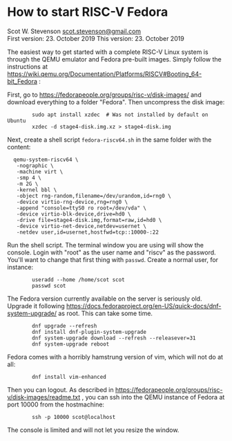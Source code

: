 # How to start RISC-V Fedora 
Scot W. Stevenson <scot.stevenson@gmail.com>   
First version: 23. October 2019
This version: 23. October 2019    

The easiest way to get started with a complete RISC-V Linux system is through
the QEMU emulator and Fedora pre-built images. Simply follow the instructions at
https://wiki.qemu.org/Documentation/Platforms/RISCV#Booting_64-bit_Fedora : 

First, go to https://fedorapeople.org/groups/risc-v/disk-images/ and download
everything to a folder "Fedora". Then uncompress the disk image:

```
        sudo apt install xzdec  # Was not installed by default on Ubuntu
        xzdec -d stage4-disk.img.xz > stage4-disk.img
```

Next, create a shell script `fedora-riscv64.sh` in the same folder with the
content:

```
  qemu-system-riscv64 \
   -nographic \
   -machine virt \
   -smp 4 \
   -m 2G \
   -kernel bbl \
   -object rng-random,filename=/dev/urandom,id=rng0 \
   -device virtio-rng-device,rng=rng0 \
   -append "console=ttyS0 ro root=/dev/vda" \
   -device virtio-blk-device,drive=hd0 \
   -drive file=stage4-disk.img,format=raw,id=hd0 \
   -device virtio-net-device,netdev=usernet \
   -netdev user,id=usernet,hostfwd=tcp::10000-:22
```

Run the shell script. The terminal window you are using will show the console.
Login with "root" as the user name and "riscv" as the password. You'll want to
change that first thing with `passwd`. Create a normal user, for instance:

```
        useradd --home /home/scot scot
        passwd scot
```

The Fedora version currently available on the server is seriously old. Upgrade
it following https://docs.fedoraproject.org/en-US/quick-docs/dnf-system-upgrade/
as root. This can take some time.  

```
        dnf upgrade --refresh
        dnf install dnf-plugin-system-upgrade
        dnf system-upgrade download --refresh --releasever=31
        dnf system-upgrade reboot
```

Fedora comes with a horribly hamstrung version of vim, which will not do at all:

```
        dnf install vim-enhanced
```

Then you can logout. As described in
https://fedorapeople.org/groups/risc-v/disk-images/readme.txt , you can ssh into
the QEMU instance of Fedora at port 10000 from the hostmachine:

```
        ssh -p 10000 scot@localhost
```

The console is limited and will not let you resize the window.

